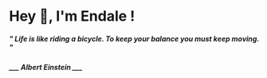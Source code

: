 <h1 title="head"> Hey 👋, I'm Endale !</h1>

**<h5><i>" Life is like riding a bicycle. To keep your balance you must keep moving. "</i></h5>**

*<b>___ Albert Einstein ___</b>*

